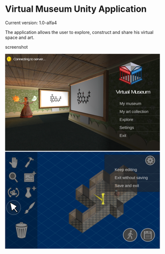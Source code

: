 Virtual Museum Unity Application
================================
Current version: 1.0-alfa4 


The application allows the user to explore, construct and share his virtual space and art.

screenshot

![](https://github.com/stefaanvermassen/virtual-museum-app/blob/master/Screenshot_2017-05-13-12-11-54.png)
![](https://github.com/stefaanvermassen/virtual-museum-app/blob/master/Screenshot_2017-05-13-12-12-42.png)


 
